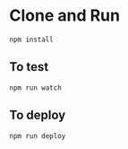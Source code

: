 # Clone and Run
```
npm install
```
## To test
```
npm run watch
```
## To deploy
```
npm run deploy
```

